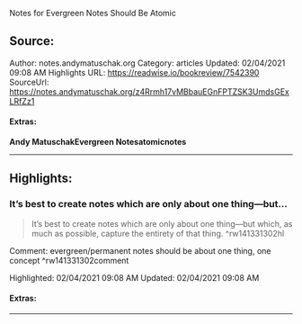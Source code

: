 Notes for Evergreen Notes Should Be Atomic

## Source:
Author: notes.andymatuschak.org
Category: articles
Updated: 02/04/2021 09:08 AM
Highlights URL: https://readwise.io/bookreview/7542390
SourceUrl: https://notes.andymatuschak.org/z4Rrmh17vMBbauEGnFPTZSK3UmdsGExLRfZz1


#### Extras:
**Andy Matuschak****Evergreen Notes****atomicnotes**



 
-----
 ## Highlights:

### It’s best to create notes which are only about one thing—but...
>It’s best to create notes which are only about one thing—but which, as much as possible, capture the entirety of that thing. ^rw141331302hl

Comment: evergreen/permanent notes should be about one thing, one concept ^rw141331302comment

Highlighted: 02/04/2021 09:08 AM
Updated: 02/04/2021 09:08 AM


#### Extras:





------

